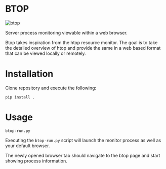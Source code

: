 # BTOP

![btop](https://media.giphy.com/media/WsMOaOojN4JVknCukS/giphy.gif)

Server process monitoring viewable within a web browser.

Btop takes inspiration from the htop resource monitor.  The goal is to take the detailed overview of htop and provide the same in a 
web based format that can be viewed locally or remotely.

# Installation
Clone repository and execute the following:
    
    pip install .
    
# Usage

    btop-run.py

Executing the ```btop-run.py``` script will launch the monitor process as well as your default browser.

The newly opened browser tab should navigate to the btop page and start showing process information.
